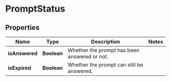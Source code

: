 
# PromptStatus

## Properties
Name | Type | Description | Notes
------------ | ------------- | ------------- | -------------
**isAnswered** | **Boolean** | Whether the prompt has been answered or not. | 
**isExpired** | **Boolean** | Whether the prompt can still be answered. | 



